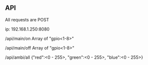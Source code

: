 ## API
All requests are POST

ip: 192.168.1.250:8080

/api/main/on Array of "gpio<1-8>"

/api/main/off Array of "gpio<1-8>"

/api/ambi/all {"red":<0 - 255>, "green":<0 - 255>, "blue":<0 - 255>}
